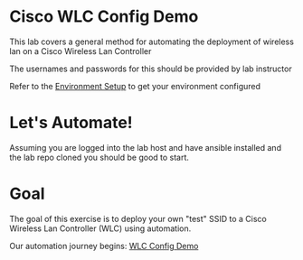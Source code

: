 # Cisco WLC Config Demo

This lab covers a general method for automating the deployment of wireless lan on a Cisco Wireless Lan Controller

The usernames and passwords for this should be provided by lab instructor

Refer to the [Environment Setup](docs/environment_setup.md) to get your environment configured

# Let's Automate!

Assuming you are logged into the lab host and have ansible installed and the lab repo cloned you should be good to
start.

# Goal

The goal of this exercise is to deploy your own "test" SSID to a Cisco Wireless Lan Controller (WLC) using automation.

Our automation journey begins: [WLC Config Demo]()
 